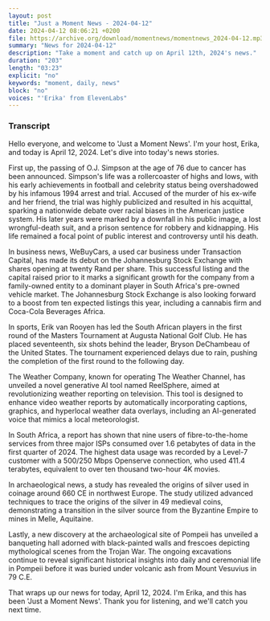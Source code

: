 ```yaml
---
layout: post
title: "Just a Moment News - 2024-04-12"
date: 2024-04-12 08:06:21 +0200
file: https://archive.org/download/momentnews/momentnews_2024-04-12.mp3
summary: "News for 2024-04-12"
description: "Take a moment and catch up on April 12th, 2024's news."
duration: "203"
length: "03:23"
explicit: "no"
keywords: "moment, daily, news"
block: "no"
voices: "'Erika' from ElevenLabs"
---
```


### Transcript

Hello everyone, and welcome to 'Just a Moment News'. I'm your host, Erika, and today is April 12, 2024. Let's dive into today's news stories.

First up, the passing of O.J. Simpson at the age of 76 due to cancer has been announced. Simpson's life was a rollercoaster of highs and lows, with his early achievements in football and celebrity status being overshadowed by his infamous 1994 arrest and trial. Accused of the murder of his ex-wife and her friend, the trial was highly publicized and resulted in his acquittal, sparking a nationwide debate over racial biases in the American justice system. His later years were marked by a downfall in his public image, a lost wrongful-death suit, and a prison sentence for robbery and kidnapping. His life remained a focal point of public interest and controversy until his death.

In business news, WeBuyCars, a used car business under Transaction Capital, has made its debut on the Johannesburg Stock Exchange with shares opening at twenty Rand per share. This successful listing and the capital raised prior to it marks a significant growth for the company from a family-owned entity to a dominant player in South Africa's pre-owned vehicle market. The Johannesburg Stock Exchange is also looking forward to a boost from ten expected listings this year, including a cannabis firm and Coca-Cola Beverages Africa.

In sports, Erik van Rooyen has led the South African players in the first round of the Masters Tournament at Augusta National Golf Club. He has placed seventeenth, six shots behind the leader, Bryson DeChambeau of the United States. The tournament experienced delays due to rain, pushing the completion of the first round to the following day.

The Weather Company, known for operating The Weather Channel, has unveiled a novel generative AI tool named ReelSphere, aimed at revolutionizing weather reporting on television. This tool is designed to enhance video weather reports by automatically incorporating captions, graphics, and hyperlocal weather data overlays, including an AI-generated voice that mimics a local meteorologist.

In South Africa, a report has shown that nine users of fibre-to-the-home services from three major ISPs consumed over 1.6 petabytes of data in the first quarter of 2024. The highest data usage was recorded by a Level-7 customer with a 500/250 Mbps Openserve connection, who used 411.4 terabytes, equivalent to over ten thousand two-hour 4K movies.

In archaeological news, a study has revealed the origins of silver used in coinage around 660 CE in northwest Europe. The study utilized advanced techniques to trace the origins of the silver in 49 medieval coins, demonstrating a transition in the silver source from the Byzantine Empire to mines in Melle, Aquitaine.

Lastly, a new discovery at the archaeological site of Pompeii has unveiled a banqueting hall adorned with black-painted walls and frescoes depicting mythological scenes from the Trojan War. The ongoing excavations continue to reveal significant historical insights into daily and ceremonial life in Pompeii before it was buried under volcanic ash from Mount Vesuvius in 79 C.E.

That wraps up our news for today, April 12, 2024. I'm Erika, and this has been 'Just a Moment News'. Thank you for listening, and we'll catch you next time.
